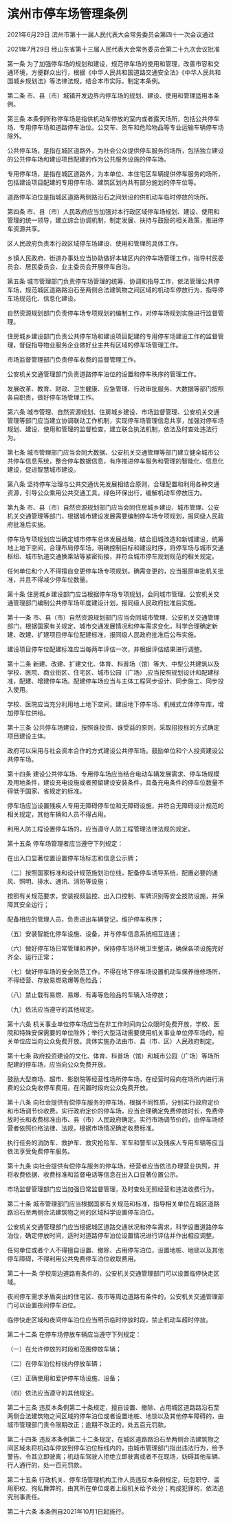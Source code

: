 # 滨州市停车场管理条例

2021年6月29日 滨州市第十一届人民代表大会常务委员会第四十一次会议通过

2021年7月29日 经山东省第十三届人民代表大会常务委员会第二十九次会议批准

<!-- INFO END -->

第一条 为了加强停车场的规划和建设，规范停车场的使用和管理，改善市容和交通环境，方便群众出行，根据《中华人民共和国道路交通安全法》《中华人民共和国城乡规划法》等法律法规，结合本市实际，制定本条例。

第二条 市、县（市）城镇开发边界内停车场的规划、建设、使用和管理适用本条例。

第三条 本条例所称停车场是指供机动车停放的室内或者露天场所，包括公共停车场、专用停车场和道路停车泊位。公交车、货车和危险物品等专业运输车辆停车场除外。

公共停车场，是指在城区道路外，为社会公众提供停车服务的场所，包括独立建设的公共停车场和建设项目配建的作为公共服务设施的停车场。

专用停车场，是指在城区道路外，为本单位、本住宅区车辆提供停车服务的场所，包括建设项目配建的专用停车场、建筑区划内共有部分施划的停车位等。

道路停车泊位是指城区道路两侧路沿石之间划设的供机动车临时停放的场所。

第四条 市、县（市）人民政府应当加强对本行政区域停车场规划、建设、使用和管理的统一领导，建立综合协调机制，制定发展、扶持与鼓励的相关政策，推进停车资源共享。

区人民政府负责本行政区域停车场建设、使用和管理的具体工作。

乡镇人民政府、街道办事处应当协助做好本辖区内的停车场管理工作，指导村民委员会、居民委员会、业主委员会开展停车自治。

第五条 城市管理部门负责停车场管理的统筹、协调和指导工作，依法管理公共停车场，规范城区道路路沿石至两侧合法建筑物之间区域的机动车停放行为，指导停车场规范化、信息化建设。

自然资源规划部门负责停车场专项规划的编制工作，对停车场规划实施进行监督管理。

住房城乡建设部门负责公共停车场和建设项目配建的专用停车场建设工作的监督管理，督促指导物业服务企业做好业主共有区域的停车场管理工作。

市场监督管理部门负责停车收费的监督管理工作。

公安机关交通管理部门负责道路停车泊位的设置和停车秩序的管理工作。

发展改革、教育、财政、卫生健康、应急管理、行政审批服务、大数据等部门按照各自职责，做好停车场管理工作。

第六条 城市管理、自然资源规划、住房城乡建设、市场监督管理、公安机关交通管理等部门应当建立协调联动工作机制，实现停车场管理信息共享，加强对停车场规划、建设、使用和管理的监督检查，建立联合执法机制，依法及时查处违法行为。

第七条 城市管理部门应当会同大数据、公安机关交通管理等部门建立健全城市公共停车信息系统，整合停车数据信息，有序推进停车服务和管理的智能化、信息化建设，促进智慧城市建设。

第八条 坚持停车治理与公共交通优先发展相结合原则，合理配置和利用各种交通资源，引导公众乘用公共交通工具，绿色环保出行，缓解机动车停放压力。

第九条 市、县（市）自然资源规划部门应当会同住房城乡建设、城市管理、公安机关交通管理等部门，根据城市建设发展需要编制停车场专项规划，报同级人民政府批准后实施。

停车场专项规划应当确定城市停车总体发展战略，结合旧城改造和新城建设，统筹地上地下空间，合理布局停车场，明确控制目标和建设时序，将停车场与城市交通枢纽、城市轨道交通换乘站等紧密衔接，并符合城市停车规划规范的相关规定。

任何单位和个人不得擅自变更停车场专项规划。确需变更的，应当报原审批机关批准，并且不得减少停车位数量。

第十条 住房城乡建设部门应当根据停车场专项规划，会同城市管理、公安机关交通管理部门编制公共停车场年度建设计划，报同级人民政府批准后实施。

第十一条 市、县（市）自然资源规划部门应当会同城市管理、公安机关交通管理部门，根据国家有关规定、城市交通发展情况和停车需求变化，科学合理确定新建、改建、扩建项目停车位配建标准，报同级人民政府批准后公布实施。

建设项目停车位配建标准应当每两年评估一次，并根据评估结果进行调整。

第十二条 新建、改建、扩建文化、体育、科普场（馆）等大、中型公共建筑以及学校、医院、商业街区、住宅区、城市公园（广场）,应当按照规划设计和配建标准，配建、增建停车场。配建停车场应当与主体工程同步设计、同步施工、同步投入使用。

学校、医院应当充分利用地上地下空间，建设地下停车场、机械式立体停车库，增加停车位供给。

第十三条 公共停车场建设，按照谁投资、谁受益的原则，采取招投标的方式确定项目建设主体。

政府可以采用与社会资本合作的方式建设公共停车场。鼓励单位和个人投资建设公共停车场。

第十四条 建设公共停车场、专用停车场应当结合电动车辆发展需求、停车场规模及用地条件，建设充电设施或者预留建设安装条件，具备充电条件的停车位数量不得低于国家、省规定的标准。

停车场应当设置残疾人专用无障碍停车位和无障碍设施，并符合无障碍设计规范的相关规定，其他车辆和人员不得占用。

利用人防工程设置停车场的，应当遵守人防工程管理法律法规的规定。

第十五条 停车场管理者应当遵守下列规定：

在出入口显著位置设置停车场标志和信息公示牌；

（二）按照国家标准和设计规范施划泊位线，配备停车诱导系统，配置必要的通风、照明、排水、通讯、消防等设施；

按照有关规范要求，安装视频监控、出入口控制、车牌识别等安全技防设施，并保障其安全运行；

配备相应的管理人员，负责进出车辆登记，维护停车秩序；

（五）安装智能化停车设施、设备，并与停车信息系统相互连通；

（六）做好停车场日常管理和养护，保持停车场环境卫生整洁，确保各项设施完好齐全、运行正常；

（七）做好停车场的安全防范工作，不得在地下停车场设置机动车保养维修场所，不得经营、存放易燃易爆等危险品；

（八）禁止载有易燃、易爆、有毒等危险品的车辆入场停放；

（九）依法应当遵守的其他规定。

第十六条 机关事业单位停车场应当在非工作时间向公众限时免费开放，学校、医院和特殊安保需要的单位除外；举行大型活动需要使用机关事业单位停车场的，相关单位应当向公众免费开放。具体实施办法由市、县（市、区）人民政府制定。

第十七条 政府投资建设的文化、体育、科普场（馆）和城市公园（广场）等场所配建的停车场，应当向公众免费开放。

鼓励大型商场、超市、影剧院等经营性场所停车场，在经营时段向在场所内进行消费的公众免收停车费用，在闲置时段向公众免费开放。

第十八条 向社会提供有偿停车服务的停车场，根据不同性质，分别实行政府定价和市场调节价收费。实行政府定价的停车场，应当合理确定免费停放时长，免费停放时长和收费标准由市、县（市）人民政府确定。实行市场调节价的，由停车场经营者依照价格法律、法规，根据市场情况确定收费标准。

执行任务的消防车、救护车、救灾抢险车、军车和警车以及残疾人专用车辆等应当依法享受免费停车服务。

第十九条 向社会提供有偿停车服务的停车场，经营者应当依法办理营业执照，并将收费依据、收费标准和监督电话等信息在出入口显著位置公示。

市场监督管理部门应当加强日常监督管理，及时查处无照经营和违法收费行为。

第二十条 城市管理部门应当根据国家有关规范和标准，指导相关单位在城区道路路沿石至两侧合法建筑物之间的区域科学设置停车泊位。

公安机关交通管理部门应当根据城区道路交通状况和停车需求，科学设置道路停车泊位，确定停放时间，适时对道路停车泊位设置情况进行评估并作出相应调整。

任何单位或者个人不得擅自设置、撤除、占用停车泊位，设置地桩、地锁以及其他停车障碍，不得利用公共免费停车泊位收取费用。

第二十一条 学校周边道路有条件的，公安机关交通管理部门可以设置临停快走区域。

夜间停车需求矛盾突出的住宅区、夜市等周边道路有条件的，公安机关交通管理部门可以设置夜间停车泊位。

临停快走区域和夜间停车泊位应当明示临时停放时段，禁止机动车超时停放。

第二十二条 在停车场停放车辆应当遵守下列规定：

（一）在允许停放的时段和范围停放车辆；

（二）在停车泊位标线内停放车辆；

（三）正确使用和爱护停车场设施、设备；

（四）依法应当遵守的其他规定。

第二十三条 违反本条例第二十条规定，擅自设置、撤除、占用城区道路路沿石至两侧合法建筑物之间区域的停车泊位或者设置地桩、地锁以及其他停车障碍的，由城市管理部门责令限期改正；逾期不改正的，处五百元罚款。

第二十四条 违反本条例第二十二条规定，在城区道路路沿石至两侧合法建筑物之间区域未将机动车停放到停车泊位标线内的，由城市管理部门指出违法行为，给予警告、令其立即驶离；机动车驾驶人拒绝立即驶离或者不在现场，妨碍其他车辆、行人通行的，处一百元罚款。

第二十五条 行政机关、停车场管理机构工作人员违反本条例规定，玩忽职守、滥用职权、徇私舞弊的，由其所在单位或者上级机关给予处分；构成犯罪的，依法追究刑事责任。

第二十六条 本条例自2021年10月1日起施行。


